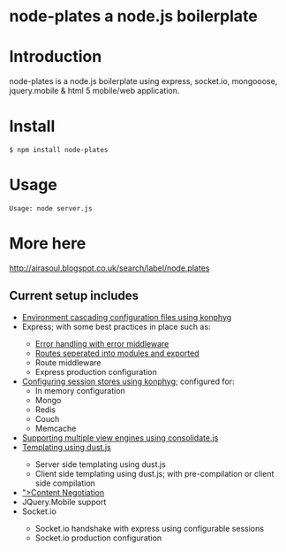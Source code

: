 node-plates a node.js boilerplate
=========

# Introduction

node-plates is a node.js boilerplate using express, socket.io, mongooose, jquery.mobile & html 5 mobile/web application.


# Install

    $ npm install node-plates


# Usage

    Usage: node server.js


# More here

http://airasoul.blogspot.co.uk/search/label/node.plates


## Current setup includes

<ul>
<li><a href="http://airasoul.blogspot.co.uk/2012/03/nodeplates-cascading-configuration.html">Environment cascading configuration files using konphyg</a></li>
<li>Express; with some best practices in place such as: </li>
<ul>
<li><a href="http://airasoul.blogspot.co.uk/2012/03/nodeplates-configuring-error-handlers.html">Error handling with error middleware</a></li>
<li><a href="http://airasoul.blogspot.co.uk/2012/03/nodeplates-seperate-routes-into-modules.html">Routes seperated into modules and exported</a></li>
<li>Route middleware</li>
<li>Express production configuration</li>
</ul>
<li><a href="http://airasoul.blogspot.co.uk/2012/03/nodejs-boilerplate-configuring-session.html">Configuring session stores using konphyg</a>; configured for:
<ul>
  <li>In memory configuration</li>
  <li>Mongo</li>
  <li>Redis</li>
  <li>Couch</li>
  <li>Memcache</li>
</ul>

<li><a href="http://airasoul.blogspot.co.uk/2012/05/nodejs-boilerplate-client-side.html">Supporting multiple view engines using consolidate.js</a></li>

<li><a href="http://airasoul.blogspot.co.uk/2012/05/nodejs-boilerplate-client-side.html">Templating using dust.js</a></li>
<ul>
<li>Server side templating using dust.js</li>
<li>Client side templating using dust.js; with pre-compilation or client side compilation</li>
</ul>

<li><a href="<a href="http://airasoul.blogspot.co.uk/2012/05/nodejs-boilerplate-client-side.html">">Content Negotiation</a></li>

<li>JQuery.Mobile support</li>

<li>Socket.io</li>
<ul>
<li>Socket.io handshake with express using configurable sessions</li>
<li>Socket.io production configuration</li>
</ul>

</ul>

